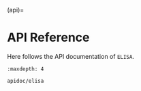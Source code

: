 (api)=

# API Reference

Here follows the API documentation of ``ELISA``.

```{toctree}
:maxdepth: 4

apidoc/elisa
```
